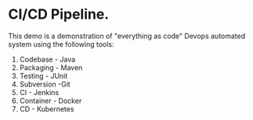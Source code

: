 # CI/CD Pipeline.
This demo is a demonstration of "everything as code" Devops automated system using the following tools:

1) Codebase - Java
2) Packaging - Maven
3) Testing - JUnit
4) Subversion -Git
5) CI  - Jenkins
5) Container - Docker
7) CD - Kubernetes
